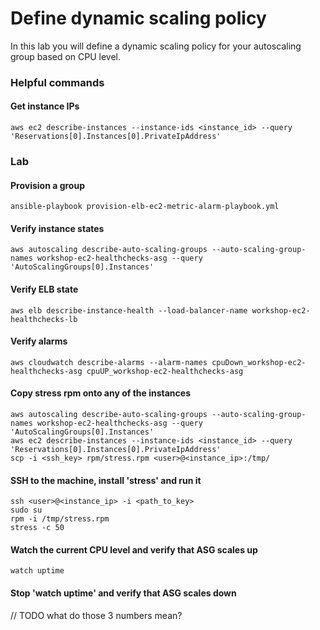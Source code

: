 # Define dynamic scaling policy

In this lab you will define a dynamic scaling policy for your autoscaling group based on CPU level.

### Helpful commands

#### Get instance IPs
```
aws ec2 describe-instances --instance-ids <instance_id> --query 'Reservations[0].Instances[0].PrivateIpAddress'
```

### Lab

#### Provision a group
```
ansible-playbook provision-elb-ec2-metric-alarm-playbook.yml
```

#### Verify instance states
```
aws autoscaling describe-auto-scaling-groups --auto-scaling-group-names workshop-ec2-healthchecks-asg --query 'AutoScalingGroups[0].Instances'
```

#### Verify ELB state
```
aws elb describe-instance-health --load-balancer-name workshop-ec2-healthchecks-lb
```

#### Verify alarms
```
aws cloudwatch describe-alarms --alarm-names cpuDown_workshop-ec2-healthchecks-asg cpuUP_workshop-ec2-healthchecks-asg
```

#### Copy stress rpm onto any of the instances
```
aws autoscaling describe-auto-scaling-groups --auto-scaling-group-names workshop-ec2-healthchecks-asg --query 'AutoScalingGroups[0].Instances'
aws ec2 describe-instances --instance-ids <instance_id> --query 'Reservations[0].Instances[0].PrivateIpAddress'
scp -i <ssh_key> rpm/stress.rpm <user>@<instance_ip>:/tmp/
```

#### SSH to the machine, install 'stress' and run it
```
ssh <user>@<instance_ip> -i <path_to_key>
sudo su
rpm -i /tmp/stress.rpm
stress -c 50
```

#### Watch the current CPU level and verify that ASG scales up
```
watch uptime
```

#### Stop 'watch uptime' and verify that ASG scales down 

// TODO what do those 3 numbers mean?